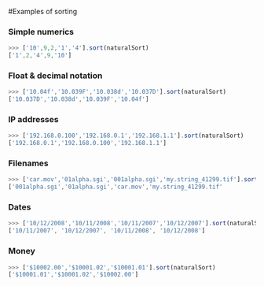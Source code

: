 #Examples of sorting

### Simple numerics

```javascript
>>> ['10',9,2,'1','4'].sort(naturalSort)
['1',2,'4',9,'10']
```

### Float & decimal notation

```javascript
>>> ['10.04f','10.039F','10.038d','10.037D'].sort(naturalSort)
['10.037D','10.038d','10.039F','10.04f']
```

### IP addresses

```javascript
>>> ['192.168.0.100','192.168.0.1','192.168.1.1'].sort(naturalSort)
['192.168.0.1','192.168.0.100','192.168.1.1']
```

### Filenames

```javascript
>>> ['car.mov','01alpha.sgi','001alpha.sgi','my.string_41299.tif'].sort(naturalSort)
['001alpha.sgi','01alpha.sgi','car.mov','my.string_41299.tif'
```

### Dates

```javascript
>>> ['10/12/2008','10/11/2008','10/11/2007','10/12/2007'].sort(naturalSort)
['10/11/2007', '10/12/2007', '10/11/2008', '10/12/2008']
```

### Money

```javascript
>>> ['$10002.00','$10001.02','$10001.01'].sort(naturalSort)
['$10001.01','$10001.02','$10002.00']
```